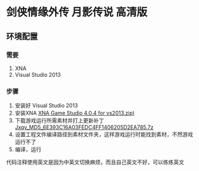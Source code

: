 # 剑侠情缘外传 月影传说 高清版

## 环境配置
### 需要
1. XNA
2. Visual Studio 2013

### 步骤
1. 安装好	Visual Studio 2013
2. 安装XNA	[XNA Game Studio 4.0.4 for vs2013.zip)](https://pan.baidu.com/s/1RhtoNlVy21AplJgJfbO0Mw)
3. 下载游戏运行所需素材并打上更新补丁	[Jxqy_MD5_6E393C16A03FEDC4FF1406205D2EA785.7z](https://pan.baidu.com/s/1skOIS81)
4. 设置工程文件编译路径到素材文件夹，这样游戏运行时能找到素材，不然游戏运行不了
5. 编译，运行


代码注释使用英文是因为中英文切换麻烦，而且自己英文不好，可以练练英文
